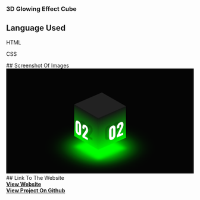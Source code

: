 ### 3D Glowing Effect Cube

## Language Used
<p>HTML</p>
<p>CSS</p>
## Screenshot Of Images
<img src="./images/Screenshot (173).png" />
## Link To The Website
<br/>
<a href="https://vigilant-visvesvaraya-6cbb91.netlify.app/"><strong>View Website</strong></a>
<br/>
<a href="https://github.com/Shubham56-droid/HTML-CSS-JavaScript-Projects/new/main/3D_Glowing_Cube"><strong>View Project On Github</strong></a>
